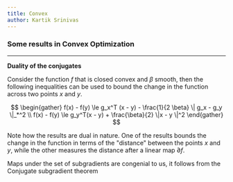 ```yaml
---
title: Convex
author: Kartik Srinivas
---
```



### Some results in Convex Optimization

---

<b> Duality of the conjugates </b>

Consider the function $f$ that is closed convex and $\beta$ smooth, then the following inequalities can be used to bound the change in the function across two points $x$ and $y$.

$$
\begin{gather}
    f(x) - f(y) \le g_x^T (x - y) - \frac{1}{2 \beta} \| g_x - g_y \|_*^2 
    \\
    f(x) - f(y) \le g_y^T(x - y) + \frac{\beta}{2} \|x - y \|^2
\end{gather}
$$

Note how the results are dual in nature. One of the results bounds the change in the function in terms of the "distance" between the points $x$ and $y$, while the other measures the distance after a linear map $\partial f$.

Maps under the set of subgradients are congenial to us, it follows from the Conjugate subgradient theorem

